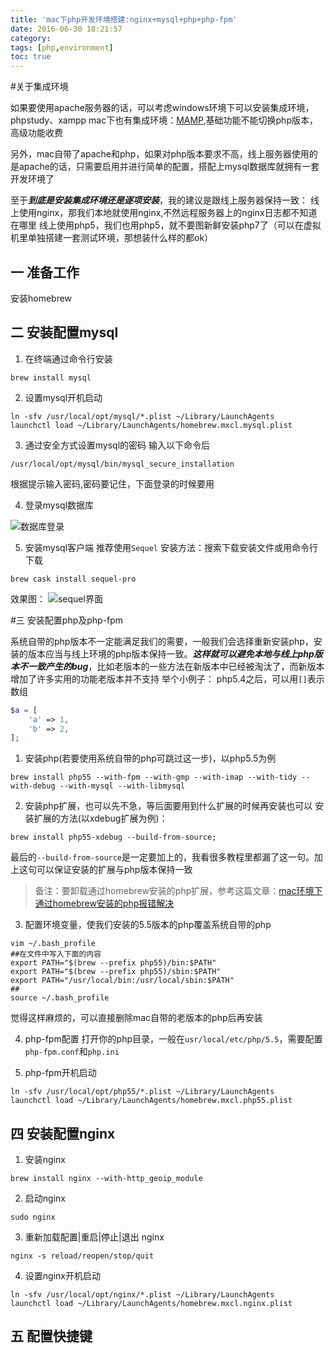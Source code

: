 ```yaml
---
title: 'mac下php开发环境搭建:nginx+mysql+php+php-fpm'
date: 2016-06-30 18:21:57
category: 
tags: [php,environment]
toc: true
---
```




#关于集成环境

如果要使用apache服务器的话，可以考虑windows环境下可以安装集成环境，phpstudy、xampp
mac下也有集成环境：[MAMP](https://www.mamp.info/en/),基础功能不能切换php版本，高级功能收费

另外，mac自带了apache和php，如果对php版本要求不高，线上服务器使用的是apache的话，只需要启用并进行简单的配置，搭配上mysql数据库就拥有一套开发环境了

至于***到底是安装集成环境还是逐项安装***，我的建议是跟线上服务器保持一致：
线上使用nginx，那我们本地就使用nginx,不然远程服务器上的nginx日志都不知道在哪里
线上使用php5，我们也用php5，就不要图新鲜安装php7了（可以在虚拟机里单独搭建一套测试环境，那想装什么样的都ok）

## 一 准备工作
安装homebrew

## 二 安装配置mysql
1. 在终端通过命令行安装
 ```     
brew install mysql
```
2. 设置mysql开机启动

  ```
  ln -sfv /usr/local/opt/mysql/*.plist ~/Library/LaunchAgents
  launchctl load ~/Library/LaunchAgents/homebrew.mxcl.mysql.plist
```
3.  通过安全方式设置mysql的密码
输入以下命令后
 ``` 
 /usr/local/opt/mysql/bin/mysql_secure_installation
```
根据提示输入密码,密码要记住，下面登录的时候要用

4. 登录mysql数据库

  ![数据库登录](http://upload-images.jianshu.io/upload_images/1903856-a013f2ca141ed02a.png?imageMogr2/auto-orient/strip%7CimageView2/2/w/1240)

5. 安装mysql客户端
推荐使用`Sequel`
安装方法：搜索下载安装文件或用命令行下载
```
brew cask install sequel-pro
```

效果图：
![sequel界面](http://upload-images.jianshu.io/upload_images/1903856-26a12f216b43cbd2.jpg?imageMogr2/auto-orient/strip%7CimageView2/2/w/1240)

#三  安装配置php及php-fpm

  系统自带的php版本不一定能满足我们的需要，一般我们会选择重新安装php，安装的版本应当与线上环境的php版本保持一致。***这样就可以避免本地与线上php版本不一致产生的bug***，比如老版本的一些方法在新版本中已经被淘汰了，而新版本增加了许多实用的功能老版本并不支持
举个小例子：
php5.4之后，可以用`[]`表示数组

``` php
$a = [
    'a' => 1,
    'b' => 2,
];
```

1. 安装php(若要使用系统自带的php可跳过这一步)，以php5.5为例
  ```
brew install php55 --with-fpm --with-gmp --with-imap --with-tidy --with-debug --with-mysql --with-libmysql
```

2. 安装php扩展，也可以先不急，等后面要用到什么扩展的时候再安装也可以
安装扩展的方法(以xdebug扩展为例)：
```
brew install php55-xdebug --build-from-source;
```
最后的`--build-from-source`是一定要加上的，我看很多教程里都漏了这一句。加上这句可以保证安装的扩展与php版本保持一致

>备注：要卸载通过homebrew安装的php扩展，参考这篇文章：[mac环境下通过homebrew安装的php报错解决](http://www.jianshu.com/p/ef92888fd5f4)

3. 配置环境变量，使我们安装的5.5版本的php覆盖系统自带的php
  ```
vim ~/.bash_profile
##在文件中写入下面的内容
export PATH="$(brew --prefix php55)/bin:$PATH"
export PATH="$(brew --prefix php55)/sbin:$PATH"
export PATH="/usr/local/bin:/usr/local/sbin:$PATH"
##
source ~/.bash_profile
```
觉得这样麻烦的，可以直接删除mac自带的老版本的php后再安装

4. php-fpm配置
打开你的php目录，一般在`usr/local/etc/php/5.5`，需要配置`php-fpm.conf`和`php.ini`

5. php-fpm开机启动
```
ln -sfv /usr/local/opt/php55/*.plist ~/Library/LaunchAgents
launchctl load ~/Library/LaunchAgents/homebrew.mxcl.php55.plist
```

## 四 安装配置nginx
1. 安装nginx
```
brew install nginx --with-http_geoip_module
```

2. 启动nginx
```
sudo nginx
```

3. 重新加载配置|重启|停止|退出 nginx
```
nginx -s reload/reopen/stop/quit
```
4. 设置nginx开机启动
```
ln -sfv /usr/local/opt/nginx/*.plist ~/Library/LaunchAgents
launchctl load ~/Library/LaunchAgents/homebrew.mxcl.nginx.plist
```
## 五 配置快捷键